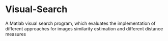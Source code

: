 # Visual-Search
A Matlab visual search program, which evaluates the implementation of different approaches for images similarity estimation and different distance measures

